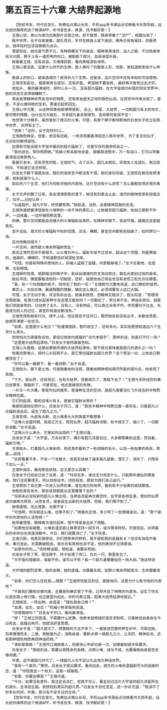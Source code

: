 # 第五百三十六章 大结界起源地
        【告知书友，时代在变化，免费站点难以长存，手机app多书源站点切换看书大势所趋，站长给你推荐的这个换源APP，听书音色多、换源、找书都好使！】
       王煊心惊，原以为成功远离那片古怪之地，却不曾想，随身带着个“活尸”，她跟出来了！
       瓶中世界，女子白发披散，面孔苍白，岁月在她身上留下痕迹，眼角已有鱼尾纹，但看得出，她年轻时应该容貌极为出众。
       便是现在，她也是气质不凡，有种俯瞰天下的姿态，眼神渐渐凌厉，迫人之极，不过她身体有大问题，脖子上有一道恐怖的伤口，被割断了部分，血液淋湿半身。
       她看着王煊，没有说话，又慢慢回首，看向黑暗深处地带。
       王煊心里没底，这是什么时代的生物，是人类吗？别看是人形，但是，谁知道她来自什么种族。
       她身上的伤口，是谁造成的？是另外几个生物，还是说，这片空间中还有未知的可怕怪物。
       王煊没有妄动, 握紧紫宵合道剑，还有炉盖, 希望她不要发疯, 最好再次昏死过去才好。
       他低头, 看向姜清瑶时，顿时心头一沉, 没有超凡辐射，在大宇宙成功纠错的现实世界中，她的状态又变得很糟糕了。
       来自高等精神世界血池中的物质, 还有来自虚无之地的银色仙液，在现世中作用太弱了，甚至，不足以维持她的生机，更遑论起死回生。
       王煊心中沉重, 从这种现象他能够预感到, 旧土、新星、大结界, 一切和超凡有关的地方, 是何等的残酷，估计这次大崩后, 许多超凡者会很惨烈，连命都可能保不住！
       他觉得十分棘手，虽然拿到了熄灭的火堆，可是，有那个脖子都快断掉的白发女子屹立在瓶中世界, 灰烬有主了。
       “进来！”这时，女子突然开口。。
       王煊面色微变，但是，他没有迟疑, 一咬牙抱着姜清瑶进入瓶中世界, 为了复活剑仙子, 无论如何都得冒险。
       这很有可能会是大宇宙中最后的超凡辐射了, 也是仅存的救命机会之一。
       “我也进去，帮你照顾她。”机械小熊呆板地说道, 跟着跳进瓶中，万一有战斗，它可以带着姜清瑶远离那两人。
       看着它发木、没有灵性的脸，王煊叹气，点了点头，超凡永寂后，异类友人在退化，再过段时间，不知道它会怎样呢。
       白发女子脚下满是血迹，殷红的液体至今都没有干涸，她的身份存疑，王煊现在都没有想清楚，她到底是什么人。
       前后共六个生灵，他们为何毗邻他的内景地，这片空间有什么讲究？怎么看都觉得异常的离谱。
       女子无声的飘了过来，有血滴滴答答的落下，她没有刻意去止血，凌厉的眼神渐渐有些暗淡了，似乎……已经认命！
       “仙道腐朽，超凡不存，终究要死啊。”她低语，当然，这是精神层面的言语。
       王煊快速把姜清瑶放在火堆畔的一块干净的青石上，让她接受超凡辐射，他自己莫默不作声，一边戒备，一边仔细观察这里。
       的确，整片空间都是由池塘大的火堆辐射出来的，在精神天眼下，有迹可循，越接近这里越真实。
       至于远处，熄灭的火堆辐射不到的范围，淡淡，模糊，甚至空间都有些扭曲了，如同梦幻一场。
       这对他触动很大！
       一片空间，居然是火堆余烬辐射而生！
       真实正常的空间不是很大，以火堆为中心，辐射半径不过百米，超出这个范围，则是黑暗的，扭曲的，模糊的，不知道那些区域深处怎样。
       “可惜，你是有特殊内景地的人，却被人盗取了底蕴，内景都崩塌了。”女子在看他，在遗憾，也有惋惜。
       王煊顿时觉得，她那暗淡的眸子中，有丝丝缕缕的符文流动而过，莫名光束划过他的身体。
       她在寻找，像是要看透他的一切秘密，还好，就是他自己现在也没有发现三粒光点在哪里。
       “是，有一个叫商毅的疯子，他夺走了我的一切！”王煊颇为沉重地说道，这口锅扣的自然。
       事实上，冷血无情、霸道残酷的商毅，确实这么做过，必须得要背上这口大锅。
       可惜，女子无动于衷，并没有杀出去，她虽有愤怒，但眼神又暗淡了，摇头叹道：“即便有无限底蕴，有潜力成长起来种子在这里又能如何？一切都迟了，早已来不及，神话永寂日，就是我们彻底身死时。已经熬了太久，没有人，没有物品，可以真正永恒不朽，终究要归于过去，先是成为别人的记忆，直至所有痕迹都消失。”
       王煊觉得和她有代沟，搭不上话，但还是忍不住开口，既然她目前没有出手，未散发恶意，他想弄清楚一些状况。
       “前辈，这里是什么地方？”他谨慎措辞，暂时收住了，没有多问，其实他更想知道这六个生灵什么来头。
       但他怕对方直接告诉他，是惦记他体内底蕴的“古代老猎手”，那样的话，到底打不打一场？
       “这里是大结界起源地。”白发女子居然直接告知。
       王煊心头震撼，这里如果是所谓的大结界起源地，那不就也意味着是超凡的源头之一吗？
       他看向那堆火，顿时心头狂跳不止，是它曾经辐射出超凡世界？这个想法一出，让他自己都被惊住了！
       “你可以看一看脚下，看一看四野。”女子说道。
       王煊低头，脚下是土地，可是随着他的注视，随着他精神感知竭尽所能的提升后，他发现了真相。
       “下方，是仙界，还有附近，也有大结界，但都熄灭了，黑暗下去了！”王煊今天所经历的事已经够多，够曲折了，可是现在，他还是被惊的失神。
       一片又一片大幕，那是列仙的居所，是诸神生活的空间，是超凡者要羽化飞升进去的半物质半精神位面。
       它们的起源，都和这堆火有关，是被它辐射出来的？
       像是知道他在想什么，白发女子开口，道：“那些半精神半物质位面一直存在，只是超凡火光辐射进去后，诞生了超凡之力。”
       王煊觉得，头皮有点麻，这火堆来头大的简直不敢想象！
       “这堆火全盛时期，高逾亿万丈，照亮仙界，超凡辐射浓郁，如今熄灭了，缩小了，一切都将消散。”女子说道。
       “这堆火什么来头，它是如何出现的？”王煊问道。
       白发女子道：“大宇宙，万古长夜下，偶尔有超凡流星划过，大多都聚集到这里，焚烧着，辐射万物。”
       王煊低头，盯着超凡火堆余烬，他还真的看到了一些烧毁的石头，以及一些枯黄的纸张，那是……纸钱！
       “灰烬看着不多，不足一个池塘大，但其实烧掉了诸多超凡星骸，湮灭了，消失了，只残余下这么一点。”
       王煊听闻后，看向那些纸钱，这又是怎么回事？
       白发女子已经自己说了出来，道：“时间无多，谁也无力改变什么，只能聆听诸仙的黄昏曲，我们注定要熄灭，所以烧些经书，烧些纸张，提前为我们自己送行。”
       王煊想到了自己第一次进入仙界的事，曾在熄灭的地带，看到有不少枯黄的纸钱飘落。
       他脸色有些发木，那些纸钱都是从这里撒落下去的？
       “将来未必没有新的超凡火堆出现，当神话流星再次横空时，在宇宙各地坠落，曾经的仙界或许被再次照亮，从而复苏，或者诞生出新的大结界。但是，我们等不到了。”
       她很遗憾，无比落寞，也很不甘！
       “可惜啊，你天赋这么强，也等不到了。”她看向王煊，多少带了一些情绪波动，道：“那个破坏你内景地的人该死啊！”
       她带着恨意，眼神再次凌厉起来，恨不得亲身去杀了商毅。
       “如果他没有破壁，火堆余温还能让我等坚持一段岁月，或许等来转机。可是现在，灰烬最后的余热也在快速消散中，今日，我们就要消亡了。”女子叹息。
       王煊沉默，他其实很想说，你们想等来的转机，是不是和我的底蕴有关？他没有自找不痛快，事已至此，无需撕破脸皮。或许另有真相也说不定，他的猜测不见得靠谱。
       “前辈你的伤……”他转移话题，想知道，谁要杀死她。
       白发女子笑了笑，捂住脖子，终于处理了伤口，白光一闪，那里愈合了。
       “大宇宙纠错面前，谁能不伤，谁可以不死？每一个超凡者都要经历一场大劫。”她这样说道。
       大环境的剧烈变革，她的血精，她的底蕴，也跟着永寂，如那火堆余烬般渐冷，生命跟着熄灭。
       “前辈，你们怎么住在我……隔壁？”王煊终究是没忍住，直接询问，这里为什么毗邻他的内景地？
       “不是我们要和你做邻居，主要是你确实很了不得，过早开启了特殊的内景地，证实了你无比适合踏上修行路，也正是因为如此，你的内景之路，距离大结界起源地很近。”
       王煊闻言，一阵出神，自语道：“错在我自己喽？”
       “自满，自负，自恋！”机械小熊呆板地说道。
       “你想救她吗？”白发女子开口，看向姜清瑶。
       “想！”王煊立刻答道，不需要什么犹豫，他原本就想组织语言求助呢，只是她说自身会在今日死去，底蕴已耗尽，他就没好意思提。
       白发女子道：“超凡熄灭了，想救她的方法不多了。一是放进完整的养生炉中，可保住她，将来慢慢恢复。二是，我勉强为之，消耗自身，重新点燃一缕超凡之火，让天药、精神血池、还有那种银色物质再现神话药效。”
       “请前辈救她！”王煊开口请她救人，但是他心中却也是一沉，估摸着她或许有要求。
       白发女子：“救她的话，需要以我残余的血精，点燃火堆，成与不成，也要看她自身是否足够命硬。”
       毕竟，这不是超凡时代了，一缕超凡火光不足以化此地为神话世界。
       “我有一个条件。”果然，白发女子提出要求，看向远处，熄灭的火堆余温辐射尽头的扭曲时空，道：“你陪我去一个地方，送我一段路程。”
       “前辈，你要去哪里？”王煊问道。
       “今日，如果没有意外，我注定会消亡，但我不甘心，要去划过这片大宇宙的超凡流星所在的源头，去寻找生路，我想找到真实的超凡界。”白发女子目光坚定，进一步补充道：“耽误不了你多长时间，毕竟，我只有不足半日的生命。”
       【告知书友，时代在变化，免费站点难以长存，手机app多书源站点切换看书大势所趋，站长给你推荐的这个换源APP，听书音色多、换源、找书都好使！】